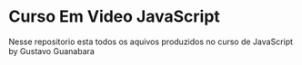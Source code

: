 # Curso Em Video JavaScript

Nesse repositorio esta todos os aquivos produzidos no curso de JavaScript  
by Gustavo Guanabara
